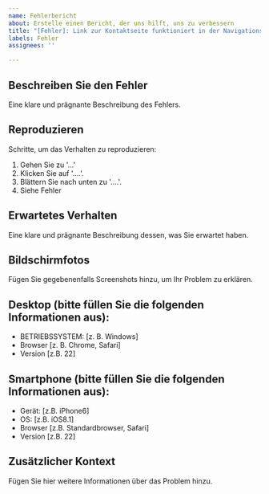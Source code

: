 ```yaml
---
name: Fehlerbericht
about: Erstelle einen Bericht, der uns hilft, uns zu verbessern
title: "[Fehler]: Link zur Kontaktseite funktioniert in der Navigationsleiste nicht"
labels: Fehler
assignees: ''

---
```


## Beschreiben Sie den Fehler
Eine klare und prägnante Beschreibung des Fehlers.

## Reproduzieren
Schritte, um das Verhalten zu reproduzieren:
1. Gehen Sie zu '...'
2. Klicken Sie auf '....'.
3. Blättern Sie nach unten zu '....'.
4. Siehe Fehler

## Erwartetes Verhalten
Eine klare und prägnante Beschreibung dessen, was Sie erwartet haben.

## Bildschirmfotos
Fügen Sie gegebenenfalls Screenshots hinzu, um Ihr Problem zu erklären.

## Desktop (bitte füllen Sie die folgenden Informationen aus):
 - BETRIEBSSYSTEM: [z. B. Windows]
 - Browser [z. B. Chrome, Safari]
 - Version [z.B. 22]

## Smartphone (bitte füllen Sie die folgenden Informationen aus):
 - Gerät: [z.B. iPhone6]
 - OS: [z.B. iOS8.1]
 - Browser [z.B. Standardbrowser, Safari]
 - Version [z.B. 22]

## Zusätzlicher Kontext
Fügen Sie hier weitere Informationen über das Problem hinzu.
